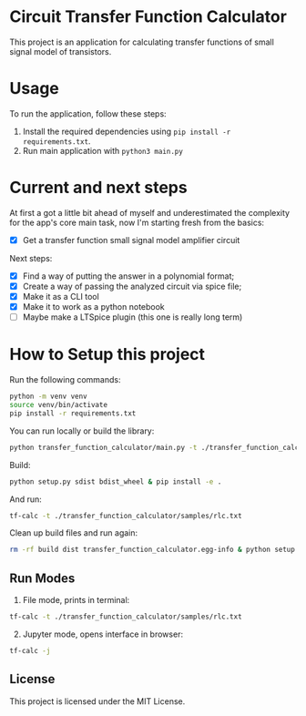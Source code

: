 # Circuit Transfer Function Calculator

This project is an application for calculating transfer functions of small signal model of transistors.

# Usage

To run the application, follow these steps:

1. Install the required dependencies using `pip install -r requirements.txt`.
2. Run main application with `python3 main.py`

# Current and next steps

At first a got a little bit ahead of myself and underestimated the complexity for the app's core main task, now I'm starting fresh from the basics:

- [x] Get a transfer function small signal model amplifier circuit

Next steps:

- [x] Find a way of putting the answer in a polynomial format;
- [x] Create a way of passing the analyzed circuit via spice file;
- [x] Make it as a CLI tool
- [x] Make it to work as a python notebook
- [ ] Maybe make a LTSpice plugin (this one is really long term)

# How to Setup this project

Run the following commands:

```bash
python -m venv venv
source venv/bin/activate
pip install -r requirements.txt
```

You can run locally or build the library:

```bash
python transfer_function_calculator/main.py -t ./transfer_function_calculator/samples/rlc.txt
```

Build:

```bash
python setup.py sdist bdist_wheel & pip install -e .
```

And run:

```bash
tf-calc -t ./transfer_function_calculator/samples/rlc.txt
```

Clean up build files and run again:

```bash
rm -rf build dist transfer_function_calculator.egg-info & python setup.py sdist bdist_wheel & pip install -e .
```

## Run Modes

1. File mode, prints in terminal:

```bash
tf-calc -t ./transfer_function_calculator/samples/rlc.txt
```

2. Jupyter mode, opens interface in browser:

```bash
tf-calc -j
```

## License

This project is licensed under the MIT License.
